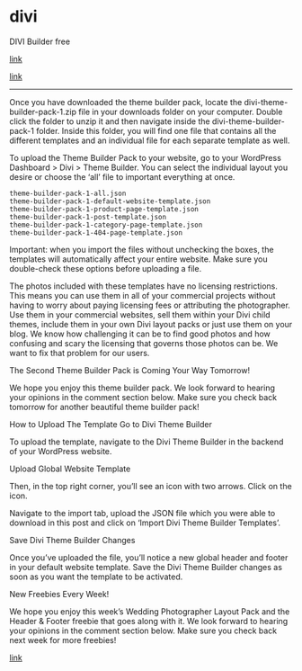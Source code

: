 # divi
DIVI Builder free

[link](https://www.elegantthemes.com/blog/divi-resources/download-the-first-free-theme-builder-pack-for-divi#download)

[link](https://www.elegantthemes.com/blog/divi-resources/get-a-free-fitness-coach-layout-pack-for-divi)



------------

Once you have downloaded the theme builder pack, locate the divi-theme-builder-pack-1.zip file in your downloads folder on your computer. Double click the folder to unzip it and then navigate inside the divi-theme-builder-pack-1 folder. Inside this folder, you will find one file that contains all the different templates and an individual file for each separate template as well.

To upload the Theme Builder Pack to your website, go to your WordPress Dashboard > Divi > Theme Builder. You can select the individual layout you desire or choose the ‘all’ file to important everything at once.

    theme-builder-pack-1-all.json
    theme-builder-pack-1-default-website-template.json
    theme-builder-pack-1-product-page-template.json
    theme-builder-pack-1-post-template.json
    theme-builder-pack-1-category-page-template.json
    theme-builder-pack-1-404-page-template.json


Important: when you import the files without unchecking the boxes, the templates will automatically affect your entire website. Make sure you double-check these options before uploading a file.

The photos included with these templates have no licensing restrictions. This means you can use them in all of your commercial projects without having to worry about paying licensing fees or attributing the photographer. Use them in your commercial websites, sell them within your Divi child themes, include them in your own Divi layout packs or just use them on your blog. We know how challenging it can be to find good photos and how confusing and scary the licensing that governs those photos can be. We want to fix that problem for our users.

The Second Theme Builder Pack is Coming Your Way Tomorrow!

We hope you enjoy this theme builder pack. We look forward to hearing your opinions in the comment section below. Make sure you check back tomorrow for another beautiful theme builder pack!

How to Upload The Template
Go to Divi Theme Builder

To upload the template, navigate to the Divi Theme Builder in the backend of your WordPress website.


Upload Global Website Template

Then, in the top right corner, you’ll see an icon with two arrows. Click on the icon.

Navigate to the import tab, upload the JSON file which you were able to download in this post and click on ‘Import Divi Theme Builder Templates’.


Save Divi Theme Builder Changes

Once you’ve uploaded the file, you’ll notice a new global header and footer in your default website template. Save the Divi Theme Builder changes as soon as you want the template to be activated.

New Freebies Every Week!

We hope you enjoy this week’s Wedding Photographer Layout Pack and the Header & Footer freebie that goes along with it. We look forward to hearing your opinions in the comment section below. Make sure you check back next week for more freebies!

[link](https://www.elegantthemes.com/blog/divi-resources/download-a-free-header-footer-template-for-divis-wedding-photographer-layout-pack#download)

